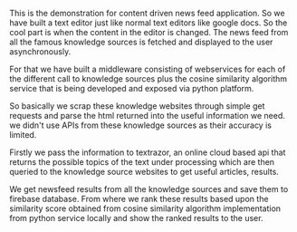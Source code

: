 This is the demonstration for content driven news feed application. So we have built a text editor just like normal text editors like google docs. So the cool part is when the content in the editor is changed. The news feed from all the famous knowledge sources is fetched and displayed to the user asynchronously.

For that we have built a middleware consisting of webservices for each of the different call to knowledge sources plus the cosine similarity algorithm service that is being developed and exposed via python platform.

So basically we scrap these knowledge websites through simple get requests and parse the html returned into the useful information we need. we didn't use APIs from these knowledge sources as their accuracy is limited.

Firstly we pass the information to textrazor, an online cloud based api that returns the possible topics of the text under processing which are then queried to the knowledge source websites to get useful articles, results.

We get newsfeed results from all the knowledge sources and save them to firebase database. From where we rank these results based upon the similarity score obtained from cosine similarity algorithm implementation from python service locally and show the ranked results to the user.